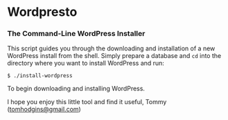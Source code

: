 # Wordpresto
### The Command-Line WordPress Installer

This script guides you through the downloading and installation of a new WordPress install from the shell. Simply prepare a database and `cd` into the directory where you want to install WordPress and run:

```
$ ./install-wordpress
```

To begin downloading and installing WordPress.

I hope you enjoy this little tool and find it useful,
Tommy (tomhodgins@gmail.com)
